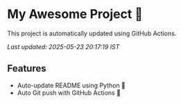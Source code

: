 # My Awesome Project 🚀

This project is automatically updated using GitHub Actions.

_Last updated: 2025-05-23 20:17:19 IST_

## Features
- Auto-update README using Python 🐍
- Auto Git push with GitHub Actions 🤖
